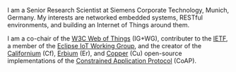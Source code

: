 I am a Senior Research Scientist at Siemens Corporate Technology, Munich, Germany.
My interests are networked embedded systems, RESTful environments, and building an Internet of Things around them.

I am a co-chair of the [W3C Web of Things](https://www.w3.org/WoT/) (IG+WG), contributer to the [IETF](https://www.ietf.org/), a member of the [Eclipse IoT Working Group](http://iot.eclipse.org/),
and the creator of the [Californium](https://www.eclipse.org/californium) (Cf), [Erbium](https://github.com/contiki-ng/contiki-ng/tree/develop/os/net/app-layer/coap) (Er), and [Copper](https://addons.mozilla.org/en-US/firefox/addon/copper-270430/) (Cu) open-source implementations of the [Constrained Application Protocol](https://tools.ietf.org/html/rfc7252) (CoAP).
